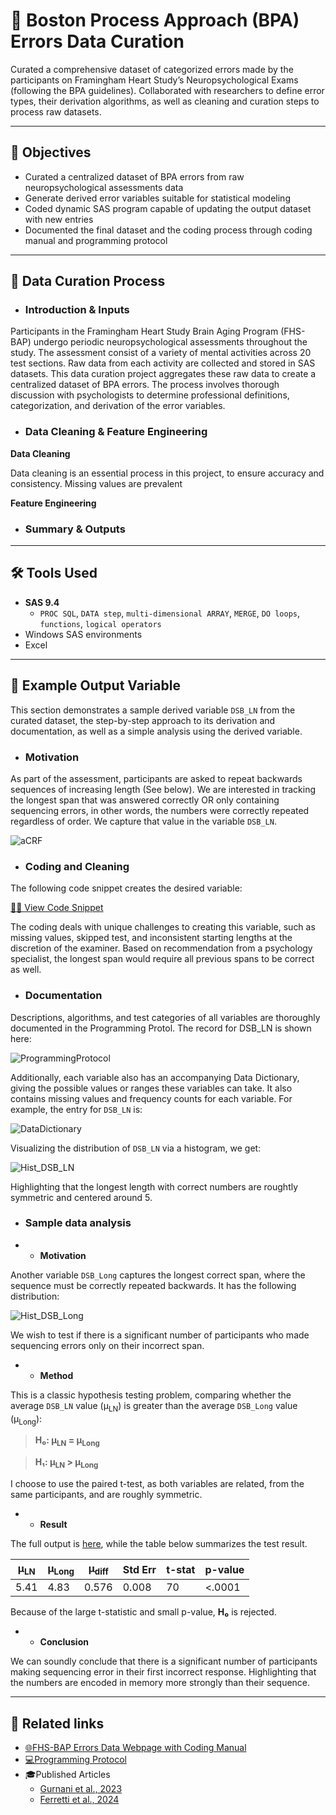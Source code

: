 # 🧠 Boston Process Approach (BPA) Errors Data Curation 

Curated a comprehensive dataset of categorized errors made by the participants on Framingham Heart Study’s Neuropsychological Exams (following the BPA guidelines).  Collaborated with researchers to define error types, their derivation algorithms, as well as cleaning and curation steps to process raw datasets.  


---

## 📌 Objectives

- Curated a centralized dataset of BPA errors from raw neuropsychological assessments data
- Generate derived error variables suitable for statistical modeling
- Coded dynamic SAS program capable of updating the output dataset with new entries
- Documented the final dataset and the coding process through coding manual and programming protocol


---
## 🔧 Data Curation Process

- ### Introduction & Inputs

Participants in the Framingham Heart Study Brain Aging Program (FHS-BAP) undergo periodic neuropsychological assessments throughout the study.  The assessment consist of a variety of mental activities across 20 test sections.  Raw data from each activity are collected and stored in SAS datasets.  This data curation project aggregates these raw data to create a centralized dataset of BPA errors.  The process involves thorough discussion with psychologists to determine professional definitions, categorization, and derivation of the error variables.


- ### Data Cleaning & Feature Engineering

**Data Cleaning**

Data cleaning is an essential process in this project, to ensure accuracy and consistency.  Missing values are prevalent 

**Feature Engineering**

- ### Summary & Outputs
---

## 🛠️ Tools Used

- **SAS 9.4**
  - `PROC SQL`, `DATA step`, `multi-dimensional ARRAY`, `MERGE`, `DO loops`, `functions`, `logical operators`
- Windows SAS environments
- Excel

---

## 🔢 Example Output Variable 

This section demonstrates a sample derived variable `DSB_LN` from the curated dataset, the step-by-step approach to its derivation and documentation, as well as a simple analysis using the derived variable. 

- ### Motivation

As part of the assessment, participants are asked to repeat backwards sequences of increasing length (See below). We are interested in tracking the longest span that was answered correctly OR only containing sequencing errors, in other words, the numbers were correctly repeated regardless of order.  We capture that value in the variable `DSB_LN`.

![aCRF](Visuals/aCRF.png)

- ### Coding and Cleaning

The following code snippet creates the desired variable:

[👨‍💻 View Code Snippet](codes/CodeSnippet.sas)

The coding deals with unique challenges to creating this variable, such as missing values, skipped test, and inconsistent starting lengths at the discretion of the examiner.  Based on recommendation from a psychology specialist, the longest span would require all previous spans to be correct as well.

- ### Documentation

Descriptions, algorithms, and test categories of all variables are thoroughly documented in the Programming Protol.  The record for DSB_LN is shown here:

![ProgrammingProtocol](Visuals/ProtocolTable.png)

Additionally, each variable also has an accompanying Data Dictionary, giving the possible values or ranges these variables can take.  It also contains missing values and frequency counts for each variable.  For example, the entry for `DSB_LN` is:

![DataDictionary](Visuals/CodingManualTable.png)

Visualizing the distribution of `DSB_LN` via a histogram, we get:

![Hist_DSB_LN](Visuals/Histogram_DSBLN.png)

Highlighting that the longest length with correct numbers are roughtly symmetric and centered around 5.

- ### Sample data analysis
-	- **Motivation**
   
Another variable `DSB_Long` captures the longest correct span, where the sequence must be correctly repeated backwards.  It has the following distribution:

![Hist_DSB_Long](Visuals/Histogram_DSBLong.png)

We wish to test if there is a significant number of participants who made sequencing errors only on their incorrect span.

- 	- **Method**

This is a classic hypothesis testing problem, comparing whether the average `DSB_LN` value (μ<sub>LN</sub>) is greater than the average `DSB_Long` value (μ<sub>Long</sub>):

> **H₀: μ<sub>LN</sub> = μ<sub>Long</sub>** 
 
> **H₁: μ<sub>LN</sub> > μ<sub>Long</sub>**

I choose to use the paired t-test, as both variables are related, from the same participants, and are roughly symmetric. 

-  	- **Result**

The full output is [here](https://calving-analytics.github.io/Projects-Portfolio/BPA%20Error%20Data%20Curation/Output/TestOutput.html), while the table below summarizes the test result.

| μ<sub>LN</sub>   | μ<sub>Long</sub>   | μ<sub>diff</sub>    | Std Err | t-stat  | p-value |
|------|------|-------|---------|----|---------|
| 5.41 | 4.83 | 0.576 | 0.008   | 70 | <.0001  |

Because of the large t-statistic and small p-value, **H₀** is rejected.

-	- **Conclusion**

We can soundly conclude that there is a significant number of participants making sequencing error in their first incorrect response.  Highlighting that the numbers are encoded in memory more strongly than their sequence. 

---

## 🔗 Related links

- [🌐FHS-BAP Errors Data Webpage with Coding Manual](https://fhsbap.bu.edu/docs_main/qualitative_errors_in_neuropsychological_exams)
- [💻Programming Protocol](https://www.bu.edu/fhs/share/protocols/vr_npqerror_2021_a_1468s_protocol1.pdf)
- 🎓Published Articles
	- [Gurnani et al., 2023](https://doi.org/10.1093/arclin/acad067.009)
	- [Ferretti et al., 2024](https://doi.org/10.1002/alz.13500)
